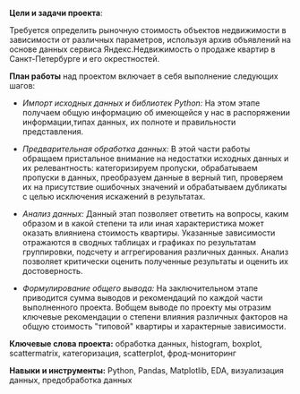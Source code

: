 **Цели и задачи проекта**: 

Требуется определить рыночную стоимость объектов недвижимости в зависимости от различных параметров, используя архив объявлений на основе данных сервиса Яндекс.Недвижимость о продаже квартир в Санкт-Петербурге и его окрестностей. 

**План работы** над проектом включает в себя выполнение следующих шагов:

- *Импорт исходных данных и библиотек Python:* На этом этапе получаем общую информацию об имеющейся у нас в распоряжении информации,типах данных, их полноте и правильности представления.

- *Предварительная обработка данных:* В этой части работы обращаем пристальное внимание на недостатки исходных данных и их релевантность: категоризируем пропуски, обрабатываем пропуски в данных, преобразуем данные в верный тип, проверяем их на присутствие ошибочных значений и обрабатываем дубликаты с целью исключения искажений в результатах.

- *Анализ данных:* Данный этап позволяет ответить на вопросы, каким образом и в какой степени та или иная характеристика может оказать влияниена стоимость квартиры. Указанные зависимости отражаются в сводных таблицах и графиках по результатам группировки, подсчету и аггрегирования различных данных. Анализ позволяет критически оценить полученные результаты и оценить их достоверность.

- *Формулирование общего вывода:* На заключительном этапе приводится сумма выводов и рекомендаций по каждой части выполненного проекта. Вобщем выводе по проекту мы отразим ключевые рекомендации о степени влияния различных факторов на общую стоимость "типовой" квартиры и характерные зависимости.

**Ключевые слова проекта:** обработка данных, histogram, boxplot, scattermatrix, категоризация, scatterplot,  фрод-мониторинг

**Навыки и инструменты:** Python, Pandas, Matplotlib, EDA, визуализация данных, предобработка данных
